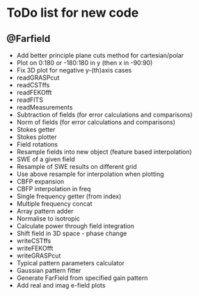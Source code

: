 # ToDo list for new code

## @Farfield
- Add better principle plane cuts method for cartesian/polar
- Plot on 0:180 or -180:180 in y (then x in -90:90)
- Fix 3D plot for negative y-(th)axis cases
- readGRASPcut
- readCSTffs
- readFEKOfft
- readFITS
- readMeasurements
- Subtraction of fields (for error calculations and comparisons)
- Norm of fields (for error calculations and comparisons)
- Stokes getter
- Stokes plotter
- Field rotations
- Resample fields into new object (feature based interpolation)
- SWE of a given field
- Resample of SWE results on different grid
- Use above resample for interpolation when plotting
- CBFP expansion
- CBFP interpolation in freq
- Single frequency getter (from index)
- Multiple frequency concat
- Array pattern adder
- Normalise to isotropic
- Calculate power through field integration
- Shift field in 3D space - phase change
- writeCSTffs
- writeFEKOfft
- writeGRASPcut
- Typical pattern parameters calculator
- Gaussian pattern fitter
- Generate FarField from specified gain pattern
- Add real and imag e-field plots